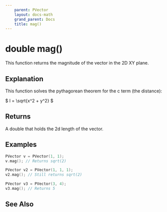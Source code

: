 ```yaml
---
    parent: PVector
    layout: docs-math
    grand_parent: Docs
    title: mag()
---
```


# double mag()

This function returns the magnitude of the vector in the 2D XY plane.

## Explanation

This function solves the pythagorean theorem for the c term (the distance):

$ l = \sqrt{x^2 + y^2} $

## Returns

A double that holds the 2d length of the vector.

## Examples

```cpp
PVector v = PVector(1, 1);
v.mag(); // Returns sqrt(2)

PVector v2 = PVector(1, 1, 1);
v2.mag(); // Still returns sqrt(2)

PVector v3 = PVector(3, 4);
v3.mag(); // Returns 5
```

## See Also
